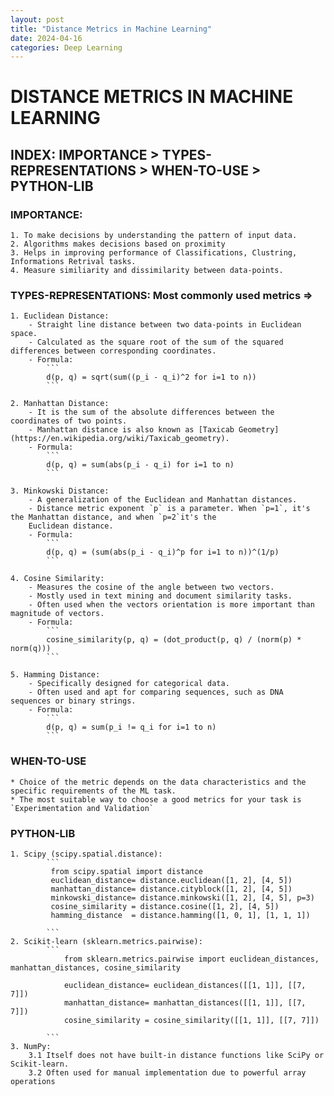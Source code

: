 ```yaml
---
layout: post
title: "Distance Metrics in Machine Learning"
date: 2024-04-16
categories: Deep Learning
---
```


# DISTANCE METRICS IN MACHINE LEARNING 

## INDEX: IMPORTANCE > TYPES-REPRESENTATIONS > WHEN-TO-USE > PYTHON-LIB

### IMPORTANCE:
    1. To make decisions by understanding the pattern of input data.
    2. Algorithms makes decisions based on proximity
    3. Helps in improving performance of Classifications, Clustring, Informations Retrival tasks.
    4. Measure similiarity and dissimilarity between data-points.
    
### TYPES-REPRESENTATIONS: Most commonly used metrics =>
    1. Euclidean Distance: 
        - Straight line distance between two data-points in Euclidean space.
        - Calculated as the square root of the sum of the squared differences between corresponding coordinates.
        - Formula: 
            ```
            d(p, q) = sqrt(sum((p_i - q_i)^2 for i=1 to n))
            ```       

    2. Manhattan Distance: 
        - It is the sum of the absolute differences between the coordinates of two points.
        - Manhattan distance is also known as [Taxicab Geometry](https://en.wikipedia.org/wiki/Taxicab_geometry).
        - Formula: 
            ```
            d(p, q) = sum(abs(p_i - q_i) for i=1 to n)
            ```

    3. Minkowski Distance:
        - A generalization of the Euclidean and Manhattan distances.
        - Distance metric exponent `p` is a parameter. When `p=1`, it's the Manhattan distance, and when `p=2`it's the 
        Euclidean distance.
        - Formula: 
            ```
            d(p, q) = (sum(abs(p_i - q_i)^p for i=1 to n))^(1/p)
            ```
                    
    4. Cosine Similarity: 
        - Measures the cosine of the angle between two vectors.
        - Mostly used in text mining and document similarity tasks.
        - Often used when the vectors orientation is more important than magnitude of vectors.
        - Formula: 
            ```
            cosine_similarity(p, q) = (dot_product(p, q) / (norm(p) * norm(q)))
            ```
                    
    5. Hamming Distance: 
        - Specifically designed for categorical data. 
        - Often used and apt for comparing sequences, such as DNA sequences or binary strings.
        - Formula: 
            ```
            d(p, q) = sum(p_i != q_i for i=1 to n)
            ```
                    

### WHEN-TO-USE
    * Choice of the metric depends on the data characteristics and the specific requirements of the ML task.
    * The most suitable way to choose a good metrics for your task is `Experimentation and Validation`

### PYTHON-LIB
    
    1. Scipy (scipy.spatial.distance):
            ```
             from scipy.spatial import distance
             euclidean_distance= distance.euclidean([1, 2], [4, 5])
             manhattan_distance= distance.cityblock([1, 2], [4, 5])
             minkowski_distance= distance.minkowski([1, 2], [4, 5], p=3)
             cosine_similarity = distance.cosine([1, 2], [4, 5])
             hamming_distance  = distance.hamming([1, 0, 1], [1, 1, 1])

            ```
    2. Scikit-learn (sklearn.metrics.pairwise):
            ```
                from sklearn.metrics.pairwise import euclidean_distances, manhattan_distances, cosine_similarity
                
                euclidean_distance= euclidean_distances([[1, 1]], [[7, 7]])
                manhattan_distance= manhattan_distances([[1, 1]], [[7, 7]])
                cosine_similarity = cosine_similarity([[1, 1]], [[7, 7]])

            ```
    3. NumPy: 
        3.1 Itself does not have built-in distance functions like SciPy or Scikit-learn.
        3.2 Often used for manual implementation due to powerful array operations